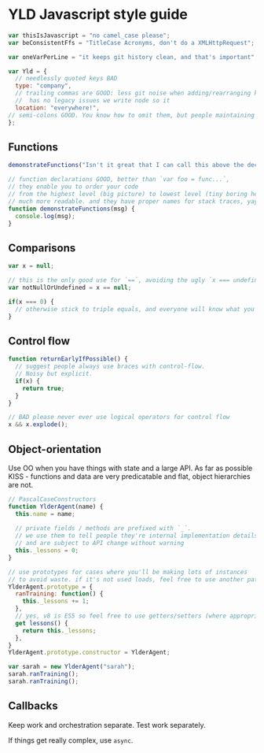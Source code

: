 # YLD Javascript style guide

```javascript
var thisIsJavascript = "no camel_case please";
var beConsistentFfs = "TitleCase Acronyms, don't do a XMLHttpRequest";

var oneVarPerLine = "it keeps git history clean, and that's important";

var Yld = {
  // needlessly quoted keys BAD
  type: "company",
  // trailing commas are GOOD: less git noise when adding/rearranging keys.
  //  has no legacy issues we write node so it
  location: "everywhere!", 
// semi-colons GOOD. You know how to omit them, but people maintaining your code might not :)
};
```

## Functions

```javascript
demonstrateFunctions("Isn't it great that I can call this above the declaration in the same scope?");

// function declarations GOOD, better than `var foo = func...`, 
// they enable you to order your code
// from the highest level (big picture) to lowest level (tiny boring helpers) which is
// much more readable. and they have proper names for stack traces, yay!
function demonstrateFunctions(msg) {
  console.log(msg);
}


```

## Comparisons

```javascript
var x = null;

// this is the only good use for `==`, avoiding the ugly `x === undefined || x === null`
var notNullOrUndefined = x == null; 

if(x === 0) {
  // otherwise stick to triple equals, and everyone will know what you're trying to do!
}
```

## Control flow

```javascript
function returnEarlyIfPossible() {
  // suggest people always use braces with control-flow.
  // Noisy but explicit.
  if(x) {
    return true;
  }
}

// BAD please never ever use logical operators for control flow
x && x.explode();
```

## Object-orientation

Use OO when you have things with state and a large API. As far as possible KISS - functions and data are very predicatable and flat, object hierarchies are not.

```javascript
// PascalCaseConstructors
function YlderAgent(name) {
  this.name = name;
  
  // private fields / methods are prefixed with `_`. 
  // we use them to tell people they're internal implementation details
  // and are subject to API change without warning
  this._lessons = 0; 
}

// use prototypes for cases where you'll be making lots of instances
// to avoid waste. if it's not used loads, feel free to use another pattern (just keep it readable).
YlderAgent.prototype = {
  ranTraining: function() {
    this._lessons += 1;
  },
  // yes, v8 is ES5 so feel free to use getters/setters (where appropriate, don't surprise ppl!)
  get lessons() {
    return this._lessons;
  },
}
YlderAgent.prototype.constructor = YlderAgent;

var sarah = new YlderAgent("sarah");
sarah.ranTraining();
sarah.ranTraining();
```

## Callbacks

Keep work and orchestration separate. Test work separately.

If things get really complex, use `async`.

